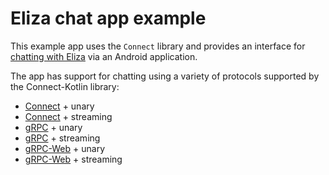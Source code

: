 # Eliza chat app example

This example app uses the `Connect` library and provides an interface for
[chatting with Eliza](https://buf.build/bufbuild/eliza) via an Android application.

The app has support for chatting using a variety of protocols supported by
the Connect-Kotlin library:

- [Connect](https://connect.build) + unary
- [Connect](https://connect.build) + streaming
- [gRPC](https://grpc.io) + unary
- [gRPC](https://grpc.io) + streaming
- [gRPC-Web](https://grpc.io) + unary
- [gRPC-Web](https://grpc.io) + streaming
